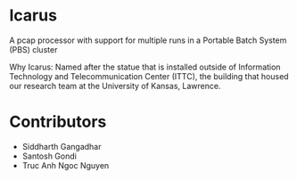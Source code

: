 # Icarus
A pcap processor with support for multiple runs in a Portable Batch System (PBS) cluster

Why Icarus:
Named after the statue that is installed outside of Information Technology and Telecommunication Center (ITTC), the building that housed our research team at the University of Kansas, Lawrence.

# Contributors
- Siddharth Gangadhar
- Santosh Gondi
- Truc Anh Ngoc Nguyen
